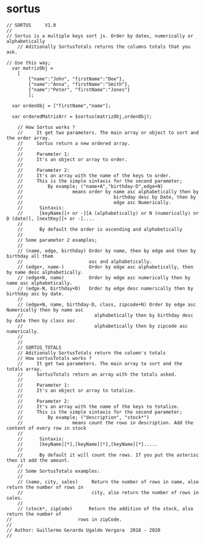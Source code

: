 # sortus
    // SORTUS     V1.0
    //
    // Sortus is a multiple keys sort js. Order by dates, numerically or alphabetically
		// Aditionally SortusTotals returns the columns totals that you ask.

    // Use this way;
      var matrizObj =
		[
           	{"name":"John", "firstName":"Doe"}, 
           	{"name":"Anna", "firstName":"Smith"},
           	{"name":"Peter", "firstName":"Jones"}
           	];

      var ordenObj = ["firstName","name"];
      
      var orderedMatrizArr = $sortus(matrizObj,ordenObj);

		// How Sortus works ?
		//     It get two parameters. The main array or object to sort and the order array.
		//     Sortus return a new ordered array.
		// 
		//     Parameter 1:
		//     It's an object or array to order.
		//
		//     Parameter 2:
		//     It's an array with the name of the keys to order.
		//     This is the simple sintaxis for the second parameter;
		//         By example; ("name+A","birthday-D",edge+N) 
		//                  means order by name asc alphabetically then by
		//                                 birthday desc by Date, then by
		//                                 edge asc Numerically.
		//      Sintaxis:
		//      [keyName][+ or -][A (alphabetically) or N (numerically) or D (date)], [nextKey][+ or -]....
		//
		//      By default the order is ascending and alphabetically
		//
		// Some parameter 2 examples;
		//
		// (name, edge, birthday) Order by name, then by edge and then by birthday all them 
		//                        asc and alphabetically.
		// (edge+, name-)         Order by edge asc alphabetically, then by name desc alphabetically.
		// (edge+N, name)         Order by edge asc numerically then by name asc alphabetically.
		// (edge-N, birthday+D)   Order by edge desc numerically then by birthday asc by date.
		//
		// (edge+N, name, birthday-D, class, zipcode+N) Order by edge asc Numerically then by name asc
		//                          alphabetically then by birthday desc by date then by class asc 
		//                          alphabetically then by zipcode asc numerically.
		//
		// 
		// SORTUS_TOTALS
		// Aditionally SortusTotals return the column's totals
		// How sortusTotals works ?
		//     It get two parameters. The main array to sort and the totals array.
		//     SortusTotals return an array with the totals asked.
		// 
		//     Parameter 1:
		//     It's an object or array to totalize.
		//
		//     Parameter 2:
		//     It's an array with the name of the keys to totalize.
		//     This is the simple sintaxis for the second parameter;
		//         By example; ("description", "stock*") 
		//                  means count the rows in description. Add the content of every row in stock
		//                                 
		//      Sintaxis:
		//      [keyName][*],[keyName][*],[keyName][*].....
		//
		//      By default it will count the rows. If you put the asterisc then it add the amount.
		//       
		// Some SortusTotals examples:
		// 
		// (name, city, sales)     Return the number of rows in name, also return the number of rows in
		//                         city, also return the number of rows in sales.
		// 
		// (stock*, zipCode)      Return the addition of the stock, also return the number of 
    //                        rows in zipCode.
    //    
    // Author: Guillermo Gerardo Ugalde Vergara  2018 - 2020     
    //
